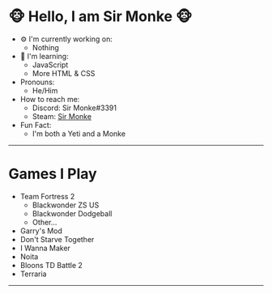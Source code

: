 # 🐵 Hello, I am Sir Monke 🐵
- ⚙️ I'm currently working on:
  - Nothing
- 📖 I'm learning:
  - JavaScript
  - More HTML & CSS
- Pronouns:
  - He/Him
- How to reach me:
  - Discord: Sir Monke#3391
  - Steam: [Sir Monke](https://steamcommunity.com/profiles/76561198333556430/)
- Fun Fact:
  - I'm both a Yeti and a Monke

---

# Games I Play
- Team Fortress 2
  - Blackwonder ZS US
  - Blackwonder Dodgeball
  - Other...
- Garry's Mod
- Don't Starve Together
- I Wanna Maker
- Noita
- Bloons TD Battle 2
- Terraria

---

